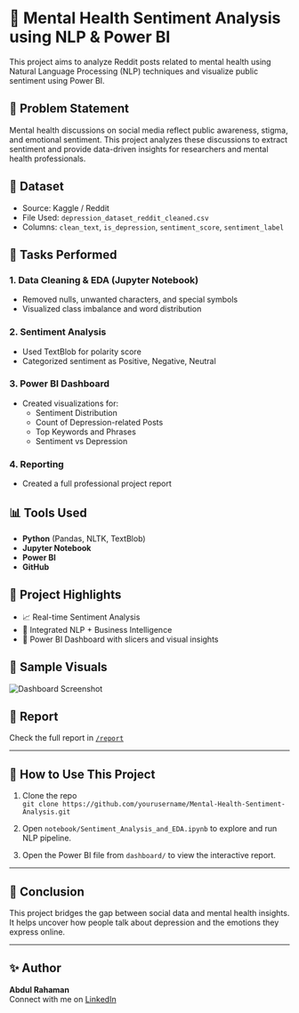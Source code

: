 # 🧠 Mental Health Sentiment Analysis using NLP & Power BI

This project aims to analyze Reddit posts related to mental health using Natural Language Processing (NLP) techniques and visualize public sentiment using Power BI.

## 📌 Problem Statement

Mental health discussions on social media reflect public awareness, stigma, and emotional sentiment. This project analyzes these discussions to extract sentiment and provide data-driven insights for researchers and mental health professionals.

## 📂 Dataset

- Source: Kaggle / Reddit
- File Used: `depression_dataset_reddit_cleaned.csv`
- Columns: `clean_text`, `is_depression`, `sentiment_score`, `sentiment_label`

## 🧪 Tasks Performed

### 1. Data Cleaning & EDA (Jupyter Notebook)
- Removed nulls, unwanted characters, and special symbols
- Visualized class imbalance and word distribution

### 2. Sentiment Analysis
- Used TextBlob for polarity score
- Categorized sentiment as Positive, Negative, Neutral

### 3. Power BI Dashboard
- Created visualizations for:
  - Sentiment Distribution
  - Count of Depression-related Posts
  - Top Keywords and Phrases
  - Sentiment vs Depression

### 4. Reporting
- Created a full professional project report

## 📊 Tools Used
- **Python** (Pandas, NLTK, TextBlob)
- **Jupyter Notebook**
- **Power BI**
- **GitHub**

## 📎 Project Highlights
- 📈 Real-time Sentiment Analysis
- 📌 Integrated NLP + Business Intelligence
- 📂 Power BI Dashboard with slicers and visual insights

## 📸 Sample Visuals

![Dashboard Screenshot](images/dashboard_screenshots.png)

## 📄 Report
Check the full report in [`/report`](report/Project_Report_Mental_Health_Sentiment_Analysis.pdf)

---

## 🚀 How to Use This Project

1. Clone the repo  
   `git clone https://github.com/yourusername/Mental-Health-Sentiment-Analysis.git`

2. Open `notebook/Sentiment_Analysis_and_EDA.ipynb` to explore and run NLP pipeline.

3. Open the Power BI file from `dashboard/` to view the interactive report.

---

## 🏁 Conclusion

This project bridges the gap between social data and mental health insights. It helps uncover how people talk about depression and the emotions they express online.

---

## ✨ Author

**Abdul Rahaman**  
Connect with me on [LinkedIn](https://linkedin.com/in/yourprofile)  

